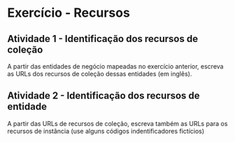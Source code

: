 # Exercício - Recursos

## Atividade 1 - Identificação dos recursos de coleção

A partir das entidades de negócio mapeadas no exercício anterior, escreva as URLs dos recursos de coleção dessas entidades (em inglês).

## Atividade 2 - Identificação dos recursos de entidade

A partir das URLs de recursos de coleção, escreva também as URLs para os recursos de instância (use alguns códigos indentificadores fictícios)